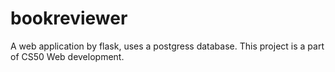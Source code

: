 # bookreviewer
A web application by flask, uses a postgress database. This project is a part of CS50 Web development.
